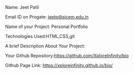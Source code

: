 Name: Jeet Patil

Email ID on Progate: jeetp@sjcem.edu.in

Name of your Project: Personal Portfolio

Technologies Used:HTML,CSS,git

A brief Description About Your Project:

Your Github Repository:https://github.com/XploreInfinity/bio

Github Page Link: https://xploreinfinity.github.io/bio/


